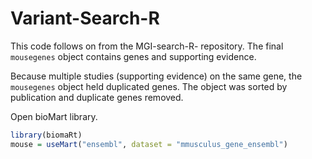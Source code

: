 # Variant-Search-R
This code follows on from the MGI-search-R- repository. 
The final ``` mousegenes ``` object contains genes and supporting evidence.

Because multiple studies (supporting evidence) on the same gene, the ``` mousegenes ``` object held duplicated genes. The object was sorted by publication and duplicate genes removed.

Open bioMart library.
```R
library(biomaRt)
mouse = useMart("ensembl", dataset = "mmusculus_gene_ensembl")
```
